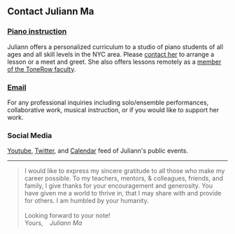 Contact Juliann Ma
------------------

<div class="flex-ribbon">
  <div class="narrow_thirds_tile">
  <h3><a href="/lessons">Piano instruction</a></h3>
  Juliann offers a personalized curriculum to a studio of piano students of all ages and all skill levels in the NYC area.
  Please <a href="mailto:lessons@juliannma.com">contact her</a> to arrange a lesson or a meet and greet.
  She also offers lessons remotely as a <a href="https://www.tonerow.com/juliannma">member of the ToneRow faculty</a>.
  </div>

  <div class="narrow_thirds_tile">
  <h3><a href="mailto:ask@juliannma.com">Email</a></h3>
  For any professional inquiries including solo/ensemble performances, collaborative work, musical instruction, or if you would like to support her work.
  </div>

  <div class="narrow_thirds_tile">
  <h3>Social Media</h3>
    <a href="https://www.youtube.com/channel/UCfta2IWh2nIcr0bzbLk3FPg">Youtube</a>,
    <a href="https://twitter.com/juliann_ma">Twitter</a>,
    and <a href="/calendar.ics">Calendar</a> feed of Juliann's public events.
  </div>
</div>

<hr>

> I would like to express my sincere gratitude to all those who make my career possible.
> To my teachers, mentors, & colleagues, friends, and family, I give thanks for your encouragement and generosity.
> You have given me a world to thrive in, that I may share with and provide for others.
> I am humbled by your humanity. <br/><br/>
> Looking forward to your note! <br/>
> Yours,
> &nbsp;&nbsp; <cite>Juliann Ma</cite>
